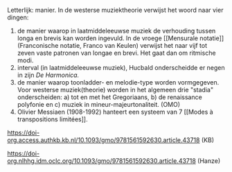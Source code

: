 Letterlijk: manier. In de westerse muziektheorie verwijst het woord naar vier dingen:
1. de manier waarop in laatmiddeleeuwse muziek de verhouding tussen longa en brevis kan worden ingevuld. In de vroege [[Mensurale notatie]] (Franconische notatie, Franco van Keulen) verwijst het naar vijf tot zeven vaste patronen van longae en brevi. Het gaat dan om ritmische modi.
2. interval (in laatmiddeleeuwse muziek), Hucbald onderscheidde er negen in zijn *De Harmonica.*
3. de manier waarop toonladder- en melodie-type worden vormgegeven. Voor westerse muziek(theorie) worden in het algemeen drie "stadia" onderscheiden:  a) tot en met het Gregoriaans, b) de renaissance polyfonie en c) muziek in mineur-majeurtonaliteit. (OMO)
4. Olivier Messiaen (1908-1992) hanteert een systeem van 7 [[Modes à transpositions limitées]].

https://doi-org.access.authkb.kb.nl/10.1093/gmo/9781561592630.article.43718 (KB)

https://doi-org.nlhhg.idm.oclc.org/10.1093/gmo/9781561592630.article.43718 (Hanze)

